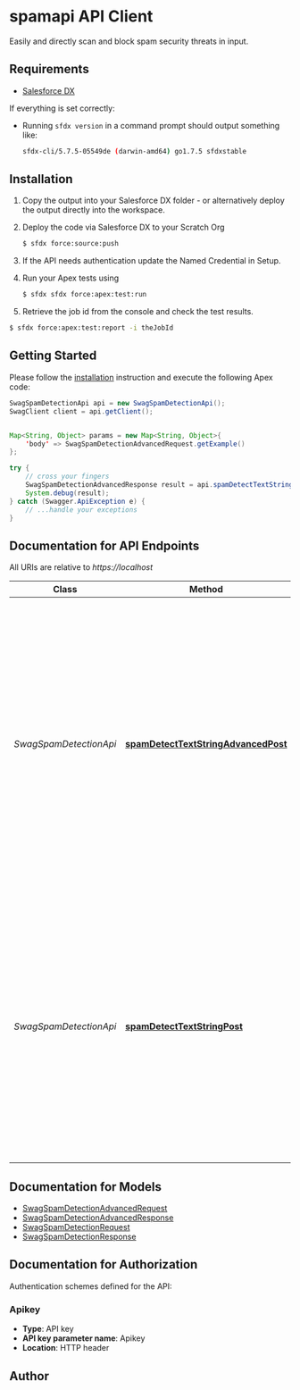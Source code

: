 # spamapi API Client

Easily and directly scan and block spam security threats in input.

## Requirements

- [Salesforce DX](https://www.salesforce.com/products/platform/products/salesforce-dx/)


If everything is set correctly:

- Running `sfdx version` in a command prompt should output something like:

  ```bash
  sfdx-cli/5.7.5-05549de (darwin-amd64) go1.7.5 sfdxstable
  ```


## Installation

1. Copy the output into your Salesforce DX folder - or alternatively deploy the output directly into the workspace.
2. Deploy the code via Salesforce DX to your Scratch Org

   ```bash
   $ sfdx force:source:push
   ```
3. If the API needs authentication update the Named Credential in Setup.
4. Run your Apex tests using

    ```bash
    $ sfdx sfdx force:apex:test:run
    ```
5. Retrieve the job id from the console and check the test results.

  ```bash
  $ sfdx force:apex:test:report -i theJobId
  ```


## Getting Started

Please follow the [installation](#installation) instruction and execute the following Apex code:

```java
SwagSpamDetectionApi api = new SwagSpamDetectionApi();
SwagClient client = api.getClient();


Map<String, Object> params = new Map<String, Object>{
    'body' => SwagSpamDetectionAdvancedRequest.getExample()
};

try {
    // cross your fingers
    SwagSpamDetectionAdvancedResponse result = api.spamDetectTextStringAdvancedPost(params);
    System.debug(result);
} catch (Swagger.ApiException e) {
    // ...handle your exceptions
}
```

## Documentation for API Endpoints

All URIs are relative to *https://localhost*

Class | Method | HTTP request | Description
------------ | ------------- | ------------- | -------------
*SwagSpamDetectionApi* | [**spamDetectTextStringAdvancedPost**](docs/SwagSpamDetectionApi.md#spamDetectTextStringAdvancedPost) | **POST** /spam/detect/text-string/advanced | Perform advanced AI spam detection and classification against input text string.  Analyzes input content as well as embedded URLs with AI deep learnign to detect spam, phishing and other unsafe content.  Uses 25-100 API calls depending on model selected.
*SwagSpamDetectionApi* | [**spamDetectTextStringPost**](docs/SwagSpamDetectionApi.md#spamDetectTextStringPost) | **POST** /spam/detect/text-string | Perform AI spam detection and classification against input text string.  Analyzes input content as well as embedded URLs with AI deep learnign to detect spam, phishing and other unsafe content.  Uses 25-75 API calls depending on model selected.


## Documentation for Models

 - [SwagSpamDetectionAdvancedRequest](docs/SwagSpamDetectionAdvancedRequest.md)
 - [SwagSpamDetectionAdvancedResponse](docs/SwagSpamDetectionAdvancedResponse.md)
 - [SwagSpamDetectionRequest](docs/SwagSpamDetectionRequest.md)
 - [SwagSpamDetectionResponse](docs/SwagSpamDetectionResponse.md)


## Documentation for Authorization

Authentication schemes defined for the API:
### Apikey

- **Type**: API key
- **API key parameter name**: Apikey
- **Location**: HTTP header


## Author



